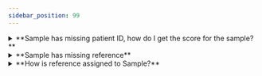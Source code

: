 ```yaml
---
sidebar_position: 99
---
```

<details>
<summary>**Sample has missing patient ID, how do I get the score for the sample?**</summary>

HID app will attempt 7 days to find a patient ID for the sample or reference. After 7 days, it will set the message as "**Too many attempts to assign Patient ID.**" and will no longer atempt to assing patient id.
Patient ID is the common link for the HID app to find and assign reference. Reference is needed for the scoring.

Even if the patient ID is missing, you can manually assign the reference to the sample. Just click Add Reference icon and find/select the reference.
</details>

<details>
<summary>**Sample has missing reference**</summary>

HID app uses **patient ID** of sample to find and assign reference to the sample. If it cannot locate the reference, it will keep attempting to find the reference for next 7 days. After 7 days, HID app will set the message to "**Too many attempts to assign reference to sample**" and will no longer assign it.  
If you happen to know the reference sanple, you can manually assign it by clicking "Add Reference" icon and find/select the reference.

:::note
You can search the "Reference" using the patient ID to verify if the reference exists or not. Alternatively, you can also use Patient name to check if the patient reference is under different patient id. 
:::
</details>

<details>
<summary>**How is reference assigned to Sample?**</summary>

HID app uses **patient ID** of sample to find and assign reference to the sample. App looks for matching patient ID in reference general data and assigns it if found and the referende is a valid reference. If there are multiple references for the same patient ID, HID app will assign the most recent reference to sample and then do the score calculation. 


:::note
Once reference is assigned to sample, you cannot unassign it.
:::
</details>
